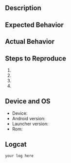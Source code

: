 <!--- Provide a general summary of the issue in the Title above -->
<!--- Check if your issue or something similar has been reported before (if yes upvote/comment there) -->

## Description
<!--- Provide a more detailed introduction to the issue itself, and why you consider it to be a bug -->


## Expected Behavior
<!--- Tell us what should happen -->


## Actual Behavior
<!--- Tell us what happens instead -->


## Steps to Reproduce
<!--- Provide a link to a live example (screenshot/recording etc..), or a set of steps to reproduce the issue -->

1.
2.
3.
4.


## Device and OS
<!--- Include as many relevant details about the environment you experienced the bug in -->
<!--- For example: -->
<!--- * Device: Samsung Galaxy S10 "beyondlte" -->
<!--- * Android version: 9.0.0 -->
<!--- * Launcher version: 2.1.0 -->
<!--- * Rom: OneUI 1.2 -->


* Device:
* Android version:
* Launcher version:
* Rom:


## Logcat
<!--- If possible, include a logcat of the issue, otherwise remove this section-->
```
your log here
```
